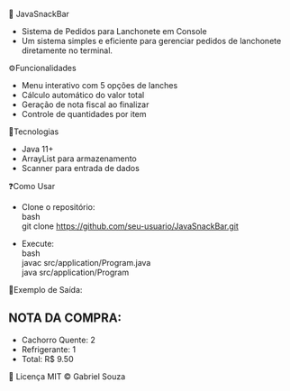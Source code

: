 🍔 JavaSnackBar
- Sistema de Pedidos para Lanchonete em Console<br>
- Um sistema simples e eficiente para gerenciar pedidos de lanchonete diretamente no terminal.

⚙️Funcionalidades<br>
- Menu interativo com 5 opções de lanches
- Cálculo automático do valor total
- Geração de nota fiscal ao finalizar
- Controle de quantidades por item

🔧Tecnologias<br>
- Java 11+
- ArrayList para armazenamento
- Scanner para entrada de dados

❓Como Usar
- Clone o repositório:<br>
  bash<br>
  git clone https://github.com/seu-usuario/JavaSnackBar.git<br>
  
- Execute:<br>
  bash<br>
  javac src/application/Program.java<br>
  java src/application/Program<br>
  
📌Exemplo de Saída:<br>

NOTA DA COMPRA:<br>
-------------------
- Cachorro Quente: 2
- Refrigerante: 1
- Total: R$ 9.50

📄 Licença
MIT © Gabriel Souza
